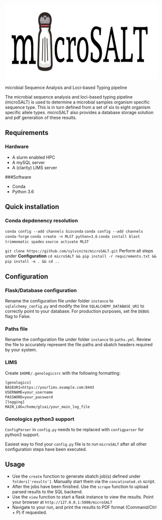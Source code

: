 <p align="center">
  <a href="https://github.com/sylvinite/microSALT">
    <img width="1000" height="250" src="artwork/microsalt.jpg"/>
  </a>
</p>

microbial Sequence Analysis and Loci-based Typing pipeline

The microbial sequence analysis and loci-based typing pipeline (microSALT) is used to determine a microbial samples organism specific sequence type. This is in turn defined from a set of six to eight organism specific allele types. microSALT also provides a database storage solution and pdf generation of these results.

## Requirements
### Hardware
* A slurm enabled HPC
* A mySQL server
* A (clarity) LIMS server

###Software
* Conda
* Python 3.6

## Quick installation
### Conda depdenency resolution
`conda config --add channels bioconda`
`conda config --add channels conda-forge`
`conda create -n MLST python=3.6`
`conda install blast trimmomatic spades`
`source activate MLST`

`git clone https://github.com/sylvinite/microSALT.git`
Perform all steps under __Configuration__
`cd microSALT && pip install -r requirements.txt && pip install -e . && cd ..`

## Configuration
### Flask/Database configuration
Rename the configuration file under folder `instance` to `sqlalchemy_config.py` and modify the line `SQLALCHEMY_DATABASE_URI` to correctly point to your database. For production purposes, set the `DEBUG` flag to False.

### Paths file
Rename the configuration file under folder `instance` to `paths.yml`. Review the file to accurately represent the file paths and sbatch headers required by your system.

### LIMS
Create `$HOME/.genologicsrc` with the following formatting:
```
[genologics]
BASEURI=https://yourlims.example.com:8443
USERNAME=your_username
PASSWORD=your_password
[logging]
MAIN_LOG=/home/glsai/your_main_log_file
```

### Genologics python3 support
`ConfigParser` in `config.py` needs to be replaced with `configparser` for python3 support.

Easiest way to find your `config.py` file is to run `microSALT` after all other configuration steps have been executed.

## Usage
* Use the `create` function to generate sbatch job(s) defined under `folders['results']`. Manually start them via the `concatinated.sh` script.
* After the jobs have been finished. Use the `scrape` function to upload parsed results to the SQL backend.
* Use the `view` function to start a flask instance to view the results. Point your browser at `http://127.0.0.1:5000/microSALT`
* Navigate to your run, and print the results to PDF format (Command/Ctrl + P) if requested.
